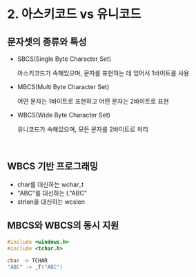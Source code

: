 # 2. 아스키코드 vs 유니코드

## 문자셋의 종류와 특성

- SBCS(Single Byte Character Set)

  아스키코드가 속해있으며, 문자를 표현하는 데 있어서 1바이트를 사용

- MBCS(Multi Byte Character Set)

  어떤 문자는 1바이트로 표현하고 어떤 문자는 2바이트로 표현

- WBCS(Wide Byte Character Set)

  유니코드가 속해있으며, 모든 문자를 2바이트로 처리

  ​

## WBCS 기반 프로그래밍

- char를 대신하는 wchar_t
- "ABC"를 대신하는 L"ABC"
- strlen을 대신하는 wcslen



## MBCS와 WBCS의  동시 지원

```c++
#include <windows.h>
#include <tchar.h>

char -> TCHAR
"ABC" -> _T("ABC")

```

